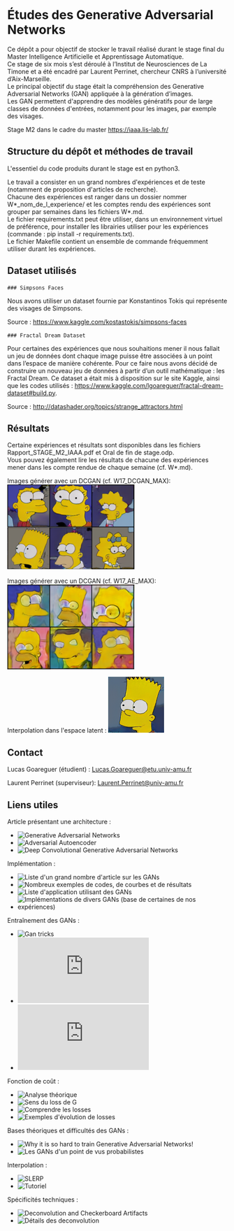 # Études des Generative Adversarial Networks

Ce dépôt a pour objectif de stocker le travail réalisé durant le stage final du Master Intelligence Artificielle et Apprentissage Automatique.   
Ce stage de six mois s’est déroulé à l’Institut de Neurosciences de La Timone et a été encadré par Laurent Perrinet, chercheur CNRS à l’université d’Aix-Marseille.  
Le principal objectif du stage était la compréhension des Generative Adversarial Networks (GAN) appliquée à la génération d’images.  
Les GAN permettent d'apprendre des modèles génératifs pour de large classes de données d'entrées, notamment pour les images, par exemple des visages.  

Stage M2 dans le cadre du master https://iaaa.lis-lab.fr/

## Structure du dépôt et méthodes de travail

L'essentiel du code produits durant le stage est en python3. 

Le travail a consister en un grand nombres d'expériences et de teste (notamment de proposition d'articles de recherche).  
Chacune des expériences est ranger dans un dossier nommer W*_nom_de_l_experience/ et les comptes rendu des expériences sont grouper par semaines dans les fichiers W*.md.  
Le fichier requirements.txt peut être utiliser, dans un environnement virtuel de préférence, pour installer les librairies utiliser pour les expériences (commande : pip install -r requirements.txt).  
Le fichier Makefile contient un ensemble de commande fréquemment utiliser durant les expériences.  

## Dataset utilisés

    ### Simpsons Faces

Nous avons utiliser un dataset fournie par Konstantinos Tokis qui représente des visages de Simpsons. 

Source : https://www.kaggle.com/kostastokis/simpsons-faces

    ### Fractal Dream Dataset

Pour certaines des expériences que nous souhaitions mener il nous fallait un jeu de données dont chaque image puisse être
associées à un point dans l’espace de manière cohérente. Pour ce faire nous avons décidé de construire un
nouveau jeu de données à partir d’un outil mathématique : les Fractal Dream.
Ce dataset a était mis à disposition sur le site Kaggle, ainsi que les codes
utilisés : https://www.kaggle.com/lgoareguer/fractal-dream-dataset#build.py.

Source : http://datashader.org/topics/strange_attractors.html

## Résultats

Certaine expériences et résultats sont disponibles dans les fichiers Rapport_STAGE_M2_IAAA.pdf et Oral de fin de stage.odp.  
Vous pouvez également lire les résultats de chacune des expériences mener dans les compte rendue de chaque semaine (cf. W*.md).  

Images générer avec un DCGAN (cf. W17_DCGAN_MAX):
![W17_DCGAN_MAX](readme_images/Results_DCGAN.png "Images générer avec un DCGAN")
 
Images générer avec un DCGAN (cf. W17_AE_MAX): 
![W17_AE_MAX](readme_images/Results_AAE.png "Images générer avec un AAE")

Interpolation dans l'espace latent :
![W25_Cycle_SF](readme_images/interpolation.gif "Interpolation dans un DCGAN")

## Contact

Lucas Goareguer (étudient) : Lucas.Goareguer@etu.univ-amu.fr

Laurent Perrinet (superviseur): Laurent.Perrinet@univ-amu.fr

## Liens utiles

Article présentant une architecture :
  - ![Generative Adversarial Networks](https://arxiv.org/abs/1406.2661)
  - ![Adversarial Autoencoder](https://www.cc.gatech.edu/~hays/7476/projects/Avery_Wenchen/)
  - ![Deep Convolutional Generative Adversarial Networks](https://arxiv.org/abs/1511.06434) 

Implémentation :
  - ![Liste d'un grand nombre d'article sur les GANs](https://github.com/hindupuravinash/the-gan-zoo)
  - ![Nombreux exemples de codes, de courbes et de résultats ](https://github.com/znxlwm/pytorch-generative-model-collections)
  - ![Liste d'application utilisant des GANs](https://github.com/nashory/gans-awesome-applications)
  - ![Implémentations de divers GANs (base de certaines de nos expériences)](https://github.com/eriklindernoren/PyTorch-GAN)

Entraînement des GANs :
  - ![Gan tricks](https://github.com/soumith/ganhacks)
  - ![NIPS 2016 Tutorial:Generative Adversarial Networks](https://arxiv.org/pdf/1701.00160.pdf)
  - ![Improved Techniques for Training GANs](https://arxiv.org/pdf/1606.03498.pdf)
  
Fonction de coût :
  - ![Analyse théorique](https://gombru.github.io/2018/05/23/cross_entropy_loss/)
  - ![Sens du loss de G](https://github.com/soumith/ganhacks/issues/14)
  - ![Comprendre les losses](https://stackoverflow.com/questions/49420459/what-is-the-ideal-value-of-loss-function-for-a-gan?rq=1)
  - ![Exemples d'évolution de losses](https://stackoverflow.com/questions/42690721/how-to-interpret-the-discriminators-loss-and-the-generators-loss-in-generative)

Bases théoriques et difficultés des GANs :
  - ![Why it is so hard to train Generative Adversarial Networks!](https://medium.com/@jonathan_hui/gan-why-it-is-so-hard-to-train-generative-advisory-networks-819a86b3750b)
  - ![Les GANs d'un point de vus probabilistes](https://medium.com/deep-math-machine-learning-ai/ch-14-general-adversarial-networks-gans-with-math-1318faf46b43)
  
Interpolation :
  - ![SLERP](https://en.wikipedia.org/wiki/Slerp)
  - ![Tutoriel](https://machinelearningmastery.com/how-to-interpolate-and-perform-vector-arithmetic-with-faces-using-a-generative-adversarial-network/)

Spécificités techniques :
  - ![Deconvolution and Checkerboard Artifacts](https://distill.pub/2016/deconv-checkerboard/)
  - ![Détails des deconvolution](https://datascience.stackexchange.com/questions/6107/what-are-deconvolutional-layers)
